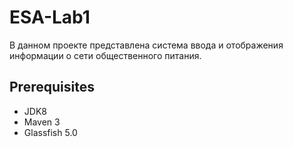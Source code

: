 # ESA-Lab1  

В данном проекте представлена система ввода и отображения информации о сети общественного питания.  

Prerequisites  
-------------
* JDK8
* Maven 3
* Glassfish 5.0  